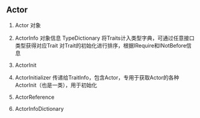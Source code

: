 ﻿## Actor

1. Actor 对象
   
2. ActorInfo 对象信息
   TypeDictionary 将Traits计入类型字典，可通过任意接口类型获得对应Trait
   对Trait的初始化进行排序，根据IRequire和INotBefore信息
3. ActorInit
   
4. ActorInitializer
   传递给TraitInfo，包含Actor，专用于获取Actor的各种ActorInit（也是一类），用于初始化
5. ActorReference
   
6. ActorInfoDictionary
